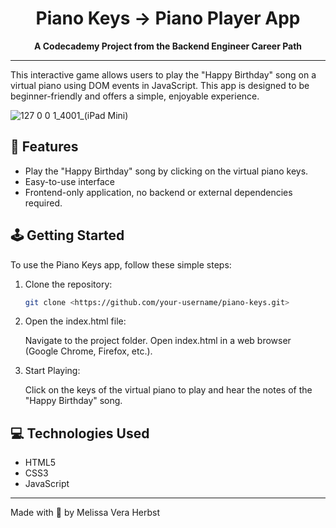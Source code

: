 <div align=center>

# Piano Keys &rarr; Piano Player App

**A Codecademy Project from the Backend Engineer Career Path**

<hr>

</div>

This interactive game allows users to play the "Happy Birthday" song on a virtual piano using DOM events in JavaScript. This app is designed to be beginner-friendly and offers a simple, enjoyable experience.

![127 0 0 1_4001_(iPad Mini)](https://github.com/melissaveraherbst/piano-keys/assets/84316275/6ba9ba13-6d86-408e-bb7f-8eecb772266e)

## 🚀 Features

- Play the "Happy Birthday" song by clicking on the virtual piano keys.
- Easy-to-use interface
- Frontend-only application, no backend or external dependencies required.

## 🕹️ Getting Started

To use the Piano Keys app, follow these simple steps:

1. Clone the repository:

    ```bash
    git clone <https://github.com/your-username/piano-keys.git>
    ```

2. Open the index.html file:

    Navigate to the project folder.
    Open index.html in a web browser (Google Chrome, Firefox, etc.).

3. Start Playing:

    Click on the keys of the virtual piano to play and hear the notes of the "Happy Birthday" song.

## 💻 Technologies Used

- HTML5
- CSS3
- JavaScript

---
Made with 💛 by Melissa Vera Herbst

